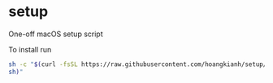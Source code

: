setup
===

One-off macOS setup script

To install run

```sh
sh -c "$(curl -fsSL https://raw.githubusercontent.com/hoangkianh/setup/master/run.
sh)"
```
